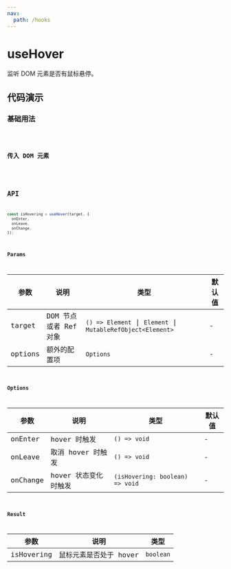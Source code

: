 ```yaml
---
nav:
  path: /hooks
---
```


# useHover

监听 DOM 元素是否有鼠标悬停。

## 代码演示

### 基础用法

<code hideActions='["CSB"]' src="./demo/demo1.tsx" />

### 传入 DOM 元素

<code hideActions='["CSB"]' src="./demo/demo2.tsx" />

## API

```javascript
const isHovering = useHover(target, {
  onEnter,
  onLeave,
  onChange,
});
```

### Params

| 参数    | 说明                  | 类型                                                        | 默认值 |
| ------- | --------------------- | ----------------------------------------------------------- | ------ |
| target  | DOM 节点或者 Ref 对象 | `() => Element` \| `Element` \| `MutableRefObject<Element>` | -      |
| options | 额外的配置项          | `Options`                                                   | -      |

### Options

| 参数     | 说明                 | 类型                            | 默认值 |
| -------- | -------------------- | ------------------------------- | ------ |
| onEnter  | hover 时触发         | `() => void`                    | -      |
| onLeave  | 取消 hover 时触发    | `() => void`                    | -      |
| onChange | hover 状态变化时触发 | `(isHovering: boolean) => void` | -      |

### Result

| 参数       | 说明                   | 类型      |
| ---------- | ---------------------- | --------- |
| isHovering | 鼠标元素是否处于 hover | `boolean` |
